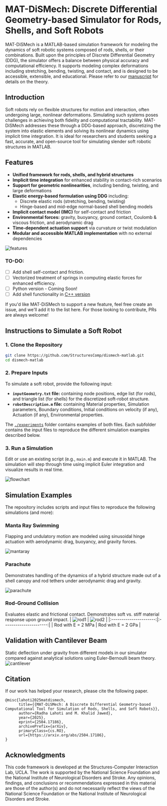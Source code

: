 # MAT-DiSMech: Discrete Differential Geometry-based Simulator for Rods, Shells, and Soft Robots

MAT-DiSMech is a MATLAB-based simulation framework for modeling the dynamics of soft robotic systems composed of rods, shells, or their combinations. Built upon the principles of Discrete Differential Geometry (DDG), the simulator offers a balance between physical accuracy and computational efficiency. It supports modeling complex deformations including stretching, bending, twisting, and contact, and is designed to be accessible, extensible, and educational. Please refer to our [manuscript](https://doi.org/10.48550/arXiv.2504.17186) for details on the theory.

## Introduction

Soft robots rely on flexible structures for motion and interaction, often undergoing large, nonlinear deformations. Simulating such systems poses challenges in achieving both fidelity and computational tractability. MAT-DiSMech addresses these through a DDG-based approach, discretizing the system into elastic elements and solving its nonlinear dynamics using implicit time integration. It is ideal for researchers and students seeking a fast, accurate, and open-source tool for simulating slender soft robotic structures in MATLAB.

## Features

- **Unified framework for rods, shells, and hybrid structures**
- **Implicit time integration** for enhanced stability in contact-rich scenarios
- **Support for geometric nonlinearities**, including bending, twisting, and large deformations
- **Elastic energy-based formulation using DDG** including:
  - Discrete elastic rods (stretching, bending, twisting)
  - Hinge-based and mid-edge normal-based shell bending models
- **Implicit contact model (IMC)** for self-contact and friction
- **Environmental forces:** gravity, buoyancy, ground contact, Coulomb & viscous friction, and aerodynamic drag
- **Time-dependent actuation support** via curvature or twist modulation
- **Modular and accessible MATLAB implementation** with no external dependencies

![features](media/Features_dismech.jpg) 

### TO-DO:
- [ ] Add shell self-contact and friction.
- [ ] Vectorized treatment of springs in computing elastic forces for enhanced efficiency.
- [ ] Python version - Coming Soon!
- [ ] Add shell functionality in [C++ version](https://github.com/StructuresComp/dismech-rods.git)

If you'd like MAT-DiSMech to support a new feature, feel free create an issue, and we'll add it to
the list here.
For those looking to contribute, PRs are always welcome!

## Instructions to Simulate a Soft Robot

### 1. Clone the Repository

```bash
git clone https://github.com/StructuresComp/dismech-matlab.git
cd dismech-matlab
```

### 2. Prepare Inputs

To simulate a soft robot, provide the following input:

- **`inputGeometry.txt` file:** containing node positions, edge list (for rods), and triangle list (for shells) for the discretized soft-robot structure.
- **`robotDescription.m` file:** containing Material properties, Simulation parameters, Boundary conditions, Initial conditions on velocity (if any), Actuation (if any), Environmental properties.

The [`./experiments`](./experiments) folder contains examples of both files. Each subfolder contains the input files to reproduce the different simulation examples described below.

### 3. Run a Simulation

Edit or use an existing script (e.g., `main.m`) and execute it in MATLAB. The simulation will step through time using implicit Euler integration and visualize results in real time.


![flowchart](media/Flowchart_for_Dismech.jpg) 

## Simulation Examples

The repository includes scripts and input files to reproduce the following simulations (and more):

### Manta Ray Swimming
Flapping and undulatory motion are modeled using sinusoidal hinge actuation with aerodynamic drag, buoyancy, and gravity forces.

![mantaray](media/mantaray.gif)

### Parachute
Demonstrates handling of the dynamics of a hybrid structure made out of a shell canopy and rod tethers under aerodynamic drag and gravity.

![parachute](media/parachute.gif)

### Rod-Ground Collision
Evaluates elastic and frictional contact. Demonstrates soft vs. stiff material response upon ground impact.
| ![rod1](media/rod1.gif) | ![rod2](media/rod2.gif) |
|:----------------------:|:----------------------:|
| Rod with E = 2 MPa       | Rod with E = 2 GPa     |


## Validation with Cantilever Beam
Static deflection under gravity from different models in our simulator compared against analytical solutions using Euler-Bernoulli beam theory.
![cantilever](media/cantilever.png) 

## Citation

If our work has helped your research, please cite the following paper.
```
@misc{lahoti2025matdismech,
      title={{MAT-DiSMech: A Discrete Differential Geometry-based Computational Tool for Simulation of Rods, Shells, and Soft Robots}}, 
      author={Radha Lahoti and M. Khalid Jawed},
      year={2025},
      eprint={2504.17186},
      archivePrefix={arXiv},
      primaryClass={cs.RO},
      url={https://arxiv.org/abs/2504.17186}, 
}
```

## Acknowledgments

This code framework is developed at the Structures-Computer Interaction Lab, UCLA. The work is supported by the National Science Foundation and the National Institute of Neurological Disorders and Stroke. Any opinions, findings, and conclusions or recommendations expressed in this material are those of the author(s) and do not necessarily reflect the views of the National Science Foundation or the National Institute of Neurological Disorders and Stroke.

